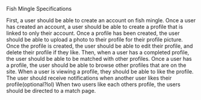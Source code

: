Fish Mingle Specifications

First, a user should be able to create an account on fish mingle.
Once a user has created an account, a user should be able to create a profile that is linked to only their account.
Once a profile has been created, the user should be able to upload a photo to their profile for their profile picture.
Once the profile is created, the user should be able to edit their profile, and delete their profile if they like.
Then, when a user has a completed profile, the user should be able to be matched with other profiles.
Once a user has a profile, the user should be able to browse other profiles that are on the site.
When a user is viewing a profile, they should be able to like the profile.
The user should receive notifications when another user likes their profile(optional?lol)
When two users like each others profile, the users should be directed to a match page.
